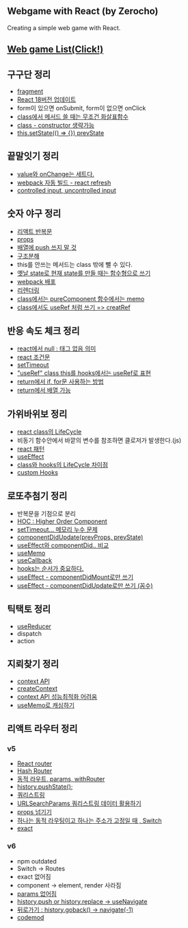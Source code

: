 ## Webgame with React (by Zerocho)
Creating a simple web game with React.  

[Web game List(Click!)](https://h-alex2.github.io/webgame-react/)
---

## 구구단 정리
- [fragment](https://github.com/h-alex2/webgame-react/blob/master/1.%EA%B5%AC%EA%B5%AC%EB%8B%A8/README.md#fragment)
- [React 18버전 업데이트](https://github.com/h-alex2/webgame-react/blob/master/1.%EA%B5%AC%EA%B5%AC%EB%8B%A8/README.md#react-18%EB%B2%84%EC%A0%84-%EC%97%85%EB%8D%B0%EC%9D%B4%ED%8A%B8%EB%A1%9C)
- form이 있으면 onSubmit, form이 없으면 onClick
- [class에서 메서드 쓸 때는 무조건 화살표함수](https://github.com/h-alex2/webgame-react/blob/master/1.%EA%B5%AC%EA%B5%AC%EB%8B%A8/README.md#class%EC%97%90%EC%84%9C-%EB%A9%94%EC%84%9C%EB%93%9C-%EC%93%B8-%EB%95%8C%EB%8A%94-%EB%AC%B4%EC%A1%B0%EA%B1%B4-%ED%99%94%EC%82%B4%ED%91%9C%ED%95%A8%EC%88%98-%EC%93%B0%EA%B8%B0-function%EC%9C%BC%EB%A1%9C-%EC%8D%A8%EB%8F%84-%EB%90%98%EC%A7%80%EB%A7%8C-bind%EB%A5%BC-%EC%82%AC%EC%9A%A9%ED%95%B4%EC%95%BC%ED%95%A8-this%EA%B0%80-%EB%8B%AC%EB%9D%BC%EC%A0%B8%EC%84%9C)
- [class - constructor 생략가능](https://github.com/h-alex2/webgame-react/blob/master/1.%EA%B5%AC%EA%B5%AC%EB%8B%A8/README.md#class---constructor)
- [this.setState(() => {}) prevState](https://github.com/h-alex2/webgame-react/blob/master/1.%EA%B5%AC%EA%B5%AC%EB%8B%A8/README.md#thissetstate--)


## 끝말잇기 정리
- [value와 onChange는 세트다.](https://github.com/h-alex2/webgame-react/blob/master/2.%EB%81%9D%EB%A7%90%EC%9E%87%EA%B8%B0/README.md#value%EC%99%80-onchange%EB%8A%94-%EC%84%B8%ED%8A%B8%EB%8B%A4)
- [webpack 자동 빌드 - react refresh](https://github.com/h-alex2/webgame-react/blob/master/2.%EB%81%9D%EB%A7%90%EC%9E%87%EA%B8%B0/README.md#webpack-%EC%9E%90%EB%8F%99-%EB%B9%8C%EB%93%9C---react-refresh)
- [controlled input, uncontrolled input](https://github.com/h-alex2/webgame-react/blob/master/2.%EB%81%9D%EB%A7%90%EC%9E%87%EA%B8%B0/README.md#controlled-input-uncontrolled-input)


## 숫자 야구 정리
- [리액트 반복문](https://github.com/h-alex2/webgame-react/blob/master/3.%EC%88%AB%EC%9E%90%EC%95%BC%EA%B5%AC/README.md#%EB%B0%98%EB%B3%B5%EB%AC%B8)
- [props](https://github.com/h-alex2/webgame-react/blob/master/3.%EC%88%AB%EC%9E%90%EC%95%BC%EA%B5%AC/README.md#props)
- [배열에 push 쓰지 말 것](https://github.com/h-alex2/webgame-react/blob/master/3.%EC%88%AB%EC%9E%90%EC%95%BC%EA%B5%AC/README.md#push-x)
- [구조분해](https://github.com/h-alex2/webgame-react/blob/master/3.%EC%88%AB%EC%9E%90%EC%95%BC%EA%B5%AC/README.md#%EA%B5%AC%EC%A1%B0%EB%B6%84%ED%95%B4)
- this를 안쓰는 메서드는 class 밖에 뺄 수 있다.
- [옛날 state로 현재 state를 만들 때는 함수형으로 쓰기](https://github.com/h-alex2/webgame-react/blob/master/3.%EC%88%AB%EC%9E%90%EC%95%BC%EA%B5%AC/README.md#%EC%98%9B%EB%82%A0-state%EB%A1%9C-%ED%98%84%EC%9E%AC-state%EB%A5%BC-%EB%A7%8C%EB%93%A4-%EB%95%8C%EB%8A%94-%ED%95%A8%EC%88%98%ED%98%95%EC%9C%BC%EB%A1%9C-%EC%93%B0%EA%B8%B0)
- [webpack 배포](https://github.com/h-alex2/webgame-react/blob/master/3.%EC%88%AB%EC%9E%90%EC%95%BC%EA%B5%AC/README.md#webpack-%EB%B0%B0%ED%8F%AC)
- [리렌더링](https://github.com/h-alex2/webgame-react/blob/master/3.%EC%88%AB%EC%9E%90%EC%95%BC%EA%B5%AC/README.md#%EB%A6%AC%EB%A0%8C%EB%8D%94%EB%A7%81)
- [class에서는 pureComponent 함수에서는 memo](https://github.com/h-alex2/webgame-react/blob/master/3.%EC%88%AB%EC%9E%90%EC%95%BC%EA%B5%AC/README.md#class%EC%97%90%EC%84%9C%EB%8A%94-purecomponent-%ED%95%A8%EC%88%98%EC%97%90%EC%84%9C%EB%8A%94-memo)
- [class에서도 useRef 처럼 쓰기 => creatRef](https://github.com/h-alex2/webgame-react/blob/master/3.%EC%88%AB%EC%9E%90%EC%95%BC%EA%B5%AC/README.md#class%EC%97%90%EC%84%9C%EB%8F%84-useref-%EC%B2%98%EB%9F%BC-%EC%93%B0%EA%B8%B0--creatref)



## 반응 속도 체크 정리
- [react에서 null : 태그 없음 의미](https://github.com/h-alex2/webgame-react/blob/master/4.%EB%B0%98%EC%9D%91%EC%86%8D%EB%8F%84%EC%B2%B4%ED%81%AC/README.md#null)
- [react 조건문](https://github.com/h-alex2/webgame-react/blob/master/4.%EB%B0%98%EC%9D%91%EC%86%8D%EB%8F%84%EC%B2%B4%ED%81%AC/README.md#react-%EC%A1%B0%EA%B1%B4%EB%AC%B8)
- [setTimeout](https://github.com/h-alex2/webgame-react/blob/master/4.%EB%B0%98%EC%9D%91%EC%86%8D%EB%8F%84%EC%B2%B4%ED%81%AC/README.md#settimeout)
- ["useRef" class this를 hooks에서는 useRef로 표현](https://github.com/h-alex2/webgame-react/blob/master/4.%EB%B0%98%EC%9D%91%EC%86%8D%EB%8F%84%EC%B2%B4%ED%81%AC/README.md#useref-class-this%EB%A5%BC-hooks%EC%97%90%EC%84%9C%EB%8A%94-useref%EB%A1%9C-%ED%91%9C%ED%98%84%ED%95%9C%EB%8B%A4)
- [return에서 if, for문 사용하는 방법](https://github.com/h-alex2/webgame-react/blob/master/4.%EB%B0%98%EC%9D%91%EC%86%8D%EB%8F%84%EC%B2%B4%ED%81%AC/README.md#return%EC%97%90%EC%84%9C-if-for%EB%AC%B8-%EC%82%AC%EC%9A%A9%ED%95%98%EB%8A%94-%EB%B0%A9%EB%B2%95)
- [return에서 배열 가능](https://github.com/h-alex2/webgame-react/blob/master/4.%EB%B0%98%EC%9D%91%EC%86%8D%EB%8F%84%EC%B2%B4%ED%81%AC/README.md#return%EC%97%90%EC%84%9C-%EB%B0%B0%EC%97%B4-%EA%B0%80%EB%8A%A5)

## 가위바위보 정리
- [react class의 LifeCycle](https://github.com/h-alex2/webgame-react/blob/master/5.%EA%B0%80%EC%9C%84%EB%B0%94%EC%9C%84%EB%B3%B4/README.md#react-class%EC%9D%98-lifecycle)
- 비동기 함수안에서 바깥의 변수를 참조하면 클로저가 발생한다.(js)
- [react 패턴](https://github.com/h-alex2/webgame-react/blob/master/5.%EA%B0%80%EC%9C%84%EB%B0%94%EC%9C%84%EB%B3%B4/README.md#react-%ED%8C%A8%ED%84%B4)
- [useEffect](https://github.com/h-alex2/webgame-react/blob/master/5.%EA%B0%80%EC%9C%84%EB%B0%94%EC%9C%84%EB%B3%B4/README.md#useeffect)
- [class와 hooks의 LifeCycle 차이점](https://github.com/h-alex2/webgame-react/blob/master/5.%EA%B0%80%EC%9C%84%EB%B0%94%EC%9C%84%EB%B3%B4/README.md#class%EC%99%80-hooks%EC%9D%98-lifecycle-%EC%B0%A8%EC%9D%B4%EC%A0%90)
- [custom Hooks](https://github.com/h-alex2/webgame-react/blob/master/5.%EA%B0%80%EC%9C%84%EB%B0%94%EC%9C%84%EB%B3%B4/README.md#custom-hooks)

## 로또추첨기 정리
- 반복문을 기점으로 분리
- [HOC : Higher Order Component](https://github.com/h-alex2/webgame-react/blob/master/6.%EB%A1%9C%EB%98%90%EC%B6%94%EC%B2%A8%EA%B8%B0/README.md#hoc--higher-order-component)
- [setTimeout... 메모리 누수 문제](https://github.com/h-alex2/webgame-react/blob/master/6.%EB%A1%9C%EB%98%90%EC%B6%94%EC%B2%A8%EA%B8%B0/README.md#settimeout-%EB%A9%94%EB%AA%A8%EB%A6%AC-%EB%88%84%EC%88%98-%EB%AC%B8%EC%A0%9C)
- [componentDidUpdate(prevProps, prevState)](https://github.com/h-alex2/webgame-react/blob/master/6.%EB%A1%9C%EB%98%90%EC%B6%94%EC%B2%A8%EA%B8%B0/README.md#componentdidupdateprevprops-prevstate)
- [useEffect와 componentDid.. 비교](https://github.com/h-alex2/webgame-react/blob/master/6.%EB%A1%9C%EB%98%90%EC%B6%94%EC%B2%A8%EA%B8%B0/README.md#componentdidupdateprevprops-prevstate)
- [useMemo](https://github.com/h-alex2/webgame-react/blob/master/6.%EB%A1%9C%EB%98%90%EC%B6%94%EC%B2%A8%EA%B8%B0/README.md#usememo)
- [useCallback](https://github.com/h-alex2/webgame-react/blob/master/6.%EB%A1%9C%EB%98%90%EC%B6%94%EC%B2%A8%EA%B8%B0/README.md#usecallback)
- [hooks는 순서가 중요하다.](https://github.com/h-alex2/webgame-react/blob/master/6.%EB%A1%9C%EB%98%90%EC%B6%94%EC%B2%A8%EA%B8%B0/README.md#hooks%EB%8A%94-%EC%88%9C%EC%84%9C%EA%B0%80-%EC%A4%91%EC%9A%94%ED%95%98%EB%8B%A4)
- [useEffect - componentDidMount로만 쓰기](https://github.com/h-alex2/webgame-react/blob/master/6.%EB%A1%9C%EB%98%90%EC%B6%94%EC%B2%A8%EA%B8%B0/README.md#useeffect---componentdidmount%EB%A1%9C%EB%A7%8C-%EC%93%B0%EA%B8%B0)
- [useEffect - componentDidUpdate로만 쓰기 (꼼수)](https://github.com/h-alex2/webgame-react/blob/master/6.%EB%A1%9C%EB%98%90%EC%B6%94%EC%B2%A8%EA%B8%B0/README.md#useeffect---componentdidupdate%EB%A1%9C%EB%A7%8C-%EC%93%B0%EA%B8%B0-%EA%BC%BC%EC%88%98)

## 틱택토 정리
- [useReducer](https://github.com/h-alex2/webgame-react/tree/master/7.%ED%8B%B1%ED%83%9D%ED%86%A0#usereducer)
- dispatch
- action


## 지뢰찾기 정리
- [context API](https://github.com/h-alex2/webgame-react/tree/master/8.%EC%A7%80%EB%A2%B0%EC%B0%BE%EA%B8%B0#context-api)
- [createContext](https://github.com/h-alex2/webgame-react/tree/master/8.%EC%A7%80%EB%A2%B0%EC%B0%BE%EA%B8%B0#createcontext)
- [context API 성능최적화 어려움](https://github.com/h-alex2/webgame-react/tree/master/8.%EC%A7%80%EB%A2%B0%EC%B0%BE%EA%B8%B0#context-api-%EC%84%B1%EB%8A%A5%EC%B5%9C%EC%A0%81%ED%99%94-%EC%96%B4%EB%A0%A4%EC%9B%80)
- [useMemo로 캐싱하기](https://github.com/h-alex2/webgame-react/tree/master/8.%EC%A7%80%EB%A2%B0%EC%B0%BE%EA%B8%B0#usememo%EB%A1%9C-%EC%BA%90%EC%8B%B1%ED%95%98%EA%B8%B0)

## 리액트 라우터 정리
### v5
- [React router
](https://github.com/h-alex2/webgame-react/tree/master/9.%20%EA%B2%8C%EC%9E%84%EB%AA%A8%EC%9D%8C#react-router)
- [Hash Router](https://github.com/h-alex2/webgame-react/tree/master/9.%20%EA%B2%8C%EC%9E%84%EB%AA%A8%EC%9D%8C#hash-router)
- [동적 라우트, params, withRouter](https://github.com/h-alex2/webgame-react/tree/master/9.%20%EA%B2%8C%EC%9E%84%EB%AA%A8%EC%9D%8C#%EB%8F%99%EC%A0%81-%EB%9D%BC%EC%9A%B0%ED%8A%B8-params-withrouter)
- [history.pushState();](https://github.com/h-alex2/webgame-react/tree/master/9.%20%EA%B2%8C%EC%9E%84%EB%AA%A8%EC%9D%8C#historypushstate)
- [쿼리스트링](https://github.com/h-alex2/webgame-react/tree/master/9.%20%EA%B2%8C%EC%9E%84%EB%AA%A8%EC%9D%8C#%EC%BF%BC%EB%A6%AC%EC%8A%A4%ED%8A%B8%EB%A7%81)
- [URLSearchParams 쿼리스트링 데이터 활용하기](https://github.com/h-alex2/webgame-react/tree/master/9.%20%EA%B2%8C%EC%9E%84%EB%AA%A8%EC%9D%8C#urlsearchparams-%EC%BF%BC%EB%A6%AC%EC%8A%A4%ED%8A%B8%EB%A7%81-%EB%8D%B0%EC%9D%B4%ED%84%B0-%ED%99%9C%EC%9A%A9%ED%95%98%EA%B8%B0)
- [props 넘기기](https://github.com/h-alex2/webgame-react/tree/master/9.%20%EA%B2%8C%EC%9E%84%EB%AA%A8%EC%9D%8C#props-%EB%84%98%EA%B8%B0%EA%B8%B0)
- [하나는 동적 라우팅이고 하나는 주소가 고정일 때 , Switch](https://github.com/h-alex2/webgame-react/tree/master/9.%20%EA%B2%8C%EC%9E%84%EB%AA%A8%EC%9D%8C#%ED%95%98%EB%82%98%EB%8A%94-%EB%8F%99%EC%A0%81-%EB%9D%BC%EC%9A%B0%ED%8C%85%EC%9D%B4%EA%B3%A0-%ED%95%98%EB%82%98%EB%8A%94-%EC%A3%BC%EC%86%8C%EA%B0%80-%EA%B3%A0%EC%A0%95%EC%9D%BC-%EB%95%8C--switch)
- [exact](https://github.com/h-alex2/webgame-react/tree/master/9.%20%EA%B2%8C%EC%9E%84%EB%AA%A8%EC%9D%8C#exact)

### v6
- npm outdated
- Switch -> Routes
- exact 없어짐
- component -> element, render 사라짐
- [params 없어짐](https://github.com/h-alex2/webgame-react/tree/master/9.%20%EA%B2%8C%EC%9E%84%EB%AA%A8%EC%9D%8C#params-%EC%97%86%EC%96%B4%EC%A7%90)
- [history.push or history.replace -> useNavigate](https://github.com/h-alex2/webgame-react/tree/master/9.%20%EA%B2%8C%EC%9E%84%EB%AA%A8%EC%9D%8C#historypush-or-historyreplace---usenavigate)
- [뒤로가기 : history.goback() -> navigate(-1)](https://github.com/h-alex2/webgame-react/tree/master/9.%20%EA%B2%8C%EC%9E%84%EB%AA%A8%EC%9D%8C#%EB%92%A4%EB%A1%9C%EA%B0%80%EA%B8%B0--historygoback---navigate-1)
- [codemod](https://github.com/h-alex2/webgame-react/tree/master/9.%20%EA%B2%8C%EC%9E%84%EB%AA%A8%EC%9D%8C#codemod)